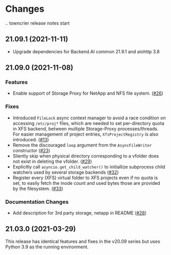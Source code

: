 Changes
=======

<!--
    You should *NOT* be adding new change log entries to this file, this
    file is managed by towncrier. You *may* edit previous change logs to
    fix problems like typo corrections or such.

    To add a new change log entry, please refer
    https://pip.pypa.io/en/latest/development/contributing/#news-entries

    We named the news folder "changes".

    WARNING: Don't drop the last line!
-->

.. towncrier release notes start

## 21.09.1 (2021-11-11)

* Upgrade dependencies for Backend.AI common 21.9.1 and aiohttp 3.8


## 21.09.0 (2021-11-08)

### Features
* Enable support of Storage Proxy for NetApp and NFS file system. ([#26](https://github.com/lablup/backend.ai-storage-proxy/issues/26))

### Fixes
* Introduced `FileLock` async context manager to avoid a race condition on accessing `/etc/proj*` files, which are needed to set per-directory quota in XFS backend, between multiple Storage-Proxy processes/threads. For easier management of project entries, `XfsProjectRegistry` is also introduced. ([#13](https://github.com/lablup/backend.ai-storage-proxy/issues/13))
* Remove the discouraged `loop` argument from the `AsyncFileWriter` constructor ([#23](https://github.com/lablup/backend.ai-storage-proxy/issues/23))
* Sliently skip when physical directory corresponding to a vfolder does not exist in deleting the vfolder. ([#29](https://github.com/lablup/backend.ai-storage-proxy/issues/29))
* Explicitly call `asyncio.get_child_watcher()` to initiallize subprocess child watchers used by several storage backends ([#32](https://github.com/lablup/backend.ai-storage-proxy/issues/32))
* Register every (XFS) virtual folder to XFS projects even if no quota is set, to easily fetch the inode count and used bytes those are provided by the filesystem. ([#33](https://github.com/lablup/backend.ai-storage-proxy/issues/33))

### Documentation Changes
* Add description for 3rd party storage, netapp in README ([#28](https://github.com/lablup/backend.ai-storage-proxy/issues/28))


21.03.0 (2021-03-29)
--------------------

This release has identical features and fixes in the v20.09 series but uses Python 3.9 as the running environment.
